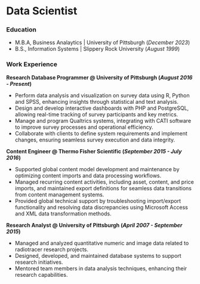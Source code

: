 # Data Scientist

### Education
- M.B.A, Business Analaytics | University of Pittsburgh (_December 2023_)
- B.S., Information Systems | Slippery Rock University (_August 1999_)
  
### Work Experience
**Research Database Programmer @  University of Pittsburgh (_August 2016 - Present_)**
- Perform data analysis and visualization on survey data using R, Python and SPSS, enhancing insights through
statistical and text analysis.
- Design and develop interactive dashboards with PHP and PostgreSQL, allowing real-time tracking of survey
participants and key metrics.
- Manage and program Qualtrics systems, integrating with CATI software to improve survey processes and
operational efficiency.
- Collaborate with clients to define system requirements and implement changes, ensuring seamless survey execution
and data integrity.

**Content Engineer @ Thermo Fisher Scientific (_September 2015 - July 2016_)**
- Supported global content model development and maintenance by optimizing content imports and data processing
workflows.
- Managed recurring content activities, including asset, content, and price imports, and maintained export
definitions for seamless data transitions from content management systems.
- Provided global technical support by troubleshooting import/export functionality and resolving data discrepancies
using Microsoft Access and XML data transformation methods.

**Research Analyst @ University of Pittsburgh (_April 2007 - September 2015_)**
- Managed and analyzed quantitative numeric and image data related to radiotracer research projects.
- Designed, developed, and maintained database systems to support research initiatives.
- Mentored team members in data analysis techniques, enhancing their research capabilities.
